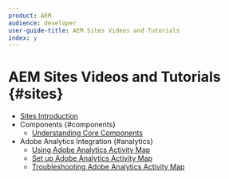 ```yaml
---
product: AEM
audience: developer
user-guide-title: AEM Sites Videos and Tutorials
index: y
---
```


# AEM Sites Videos and Tutorials {#sites}

+ [Sites Introduction](introduction.md)
+ Components {#components}
  + [Understanding Core Components](components/core-components-feature-video-understand.md)
+ Adobe Analytics Integration {#analytics}
  + [Using Adobe Analytics Activity Map](analytics/activity-map-feature-video-use.md)
  + [Set up Adobe Analytics Activity Map](analytics/activity-map-feature-video-setup.md)
  + [Troubleshooting Adobe Analytics Activity Map](analytics/activity-map-feature-video-troubleshoot.md)

